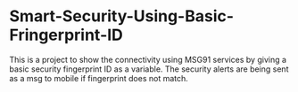 # Smart-Security-Using-Basic-Fringerprint-ID
This is a project to show the connectivity using MSG91 services by giving a basic security fingerprint ID as a variable. The security alerts are being sent as a msg to mobile if fingerprint does not match.
